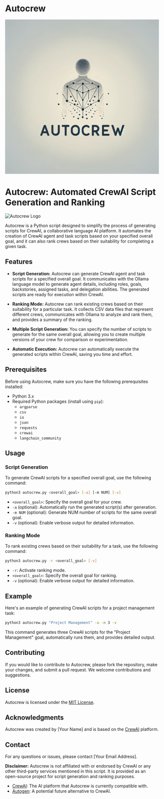 # Autocrew

![Autocrew_logo](./docs/logo.png)
# Autocrew: Automated CrewAI Script Generation and Ranking

![Autocrew Logo](https://example.com/autocrew_logo.png)

Autocrew is a Python script designed to simplify the process of generating scripts for CrewAI, a collaborative language AI platform. It automates the creation of CrewAI agent and task scripts based on your specified overall goal, and it can also rank crews based on their suitability for completing a given task.

## Features

- **Script Generation:** Autocrew can generate CrewAI agent and task scripts for a specified overall goal. It communicates with the Ollama language model to generate agent details, including roles, goals, backstories, assigned tasks, and delegation abilities. The generated scripts are ready for execution within CrewAI.

- **Ranking Mode:** Autocrew can rank existing crews based on their suitability for a particular task. It collects CSV data files that represent different crews, communicates with Ollama to analyze and rank them, and provides a summary of the ranking.

- **Multiple Script Generation:** You can specify the number of scripts to generate for the same overall goal, allowing you to create multiple versions of your crew for comparison or experimentation.

- **Automatic Execution:** Autocrew can automatically execute the generated scripts within CrewAI, saving you time and effort.

## Prerequisites

Before using Autocrew, make sure you have the following prerequisites installed:

- Python 3.x
- Required Python packages (install using `pip`):
  - `argparse`
  - `csv`
  - `io`
  - `json`
  - `requests`
  - `crewai`
  - `langchain_community`

## Usage

### Script Generation

To generate CrewAI scripts for a specified overall goal, use the following command:

```bash
python3 autocrew.py <overall_goal> [-a] [-m NUM] [-v]
```

- `<overall_goal>`: Specify the overall goal for your crew.
- `-a` (optional): Automatically run the generated script(s) after generation.
- `-m NUM` (optional): Generate NUM number of scripts for the same overall goal.
- `-v` (optional): Enable verbose output for detailed information.

### Ranking Mode

To rank existing crews based on their suitability for a task, use the following command:

```bash
python3 autocrew.py -r <overall_goal> [-v]
```

- `-r`: Activate ranking mode.
- `<overall_goal>`: Specify the overall goal for ranking.
- `-v` (optional): Enable verbose output for detailed information.

## Example

Here's an example of generating CrewAI scripts for a project management task:

```bash
python3 autocrew.py "Project Management" -a -m 3 -v
```

This command generates three CrewAI scripts for the "Project Management" goal, automatically runs them, and provides detailed output.

## Contributing

If you would like to contribute to Autocrew, please fork the repository, make your changes, and submit a pull request. We welcome contributions and suggestions.

## License

Autocrew is licensed under the [MIT License](LICENSE).

## Acknowledgments

Autocrew was created by [Your Name] and is based on the [CrewAI](https://example.com/crewai) platform.

## Contact

For any questions or issues, please contact [Your Email Address].

**Disclaimer:** Autocrew is not affiliated with or endorsed by CrewAI or any other third-party services mentioned in this script. It is provided as an open-source project for script generation and ranking purposes.

- [CrewAI](https://www.crewai.com): The AI platform that Autocrew is currently compatible with.
- [Autogen](https://www.autogen.com): A potential future alternative to CrewAI.
